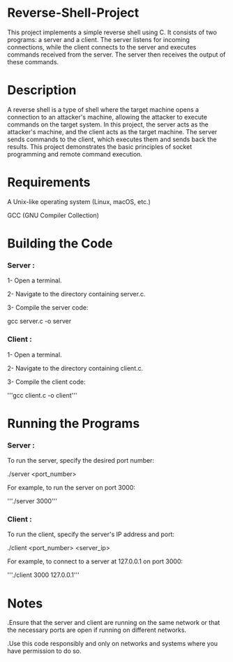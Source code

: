 # Reverse-Shell-Project
This project implements a simple reverse shell using C. It consists of two programs: a server and a client. 
The server listens for incoming connections, while the client connects to the server and executes commands received from the server. 
The server then receives the output of these commands.

# Description
A reverse shell is a type of shell where the target machine opens a connection to an attacker's machine, allowing the attacker to execute commands on the target system. In this project, the server acts as the attacker's machine, and the client acts as the target machine. The server sends commands to the client, which executes them and sends back the results. This project demonstrates the basic principles of socket programming and remote command execution.

# Requirements
A Unix-like operating system (Linux, macOS, etc.)

GCC (GNU Compiler Collection)

# Building the Code
### Server :

1- Open a terminal.

2- Navigate to the directory containing server.c.

3- Compile the server code:

gcc server.c -o server

### Client :

1- Open a terminal.

2- Navigate to the directory containing client.c.

3- Compile the client code:

'''gcc client.c -o client'''

# Running the Programs
### Server :

To run the server, specify the desired port number:

./server <port_number>

For example, to run the server on port 3000:

'''./server 3000'''

### Client :

To run the client, specify the server's IP address and port:

./client <port_number> <server_ip>

For example, to connect to a server at 127.0.0.1 on port 3000:

'''./client 3000 127.0.0.1'''

# Notes
.Ensure that the server and client are running on the same network or that the necessary ports are open if running on different networks.

.Use this code responsibly and only on networks and systems where you have permission to do so.
